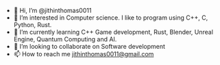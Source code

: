 - 👋 Hi, I’m @jithinthomas0011
- 👀 I’m interested in Computer science. I like to program using C++, C, Python, Rust.   
- 🌱 I’m currently learning C++ Game development, Rust, Blender, Unreal Engine, Quantum Computing and AI.
- 💞️ I’m looking to collaborate on Software development
- 📫 How to reach me jithinthomas0011@gmail.com

<!---
jithinthomas0011/jithinthomas0011 is a ✨ special ✨ repository because its `README.md` (this file) appears on your GitHub profile.
You can click the Preview link to take a look at your changes.
--->

